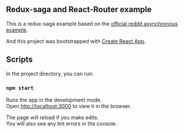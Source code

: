## Redux-saga and React-Router example

This is a redux-saga example based on the [official reddit asynchronous example](https://www.redux.org.cn/docs/advanced/ExampleRedditAPI.html).


And this project was bootstrapped with [Create React App](https://github.com/facebook/create-react-app).

## Scripts

In the project directory, you can run:

### `npm start`

Runs the app in the development mode.<br />
Open [http://localhost:3000](http://localhost:3000) to view it in the browser.

The page will reload if you make edits.<br />
You will also see any lint errors in the console.

